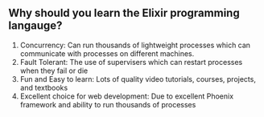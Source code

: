 ## Why should you learn the Elixir programming langauge?
1. Concurrency: Can run thousands of lightweight processes which can communicate with processes on different machines.
2. Fault Tolerant: The use of supervisers which can restart processes when they fail or die
3. Fun and Easy to learn: Lots of quality video tutorials, courses, projects, and textbooks
4. Excellent choice for web development: Due to excellent Phoenix framework and ability to run thousands of processes
